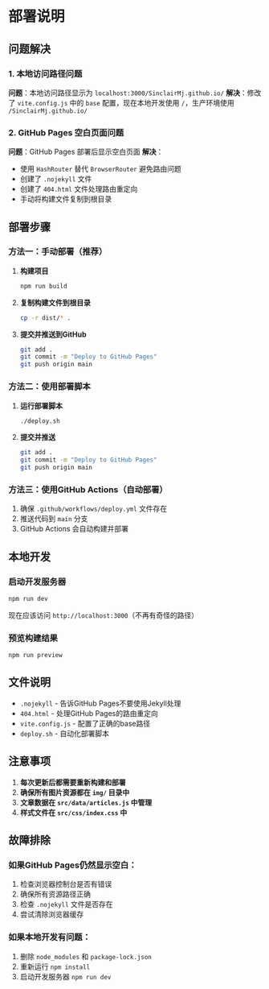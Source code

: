 # 部署说明

## 问题解决

### 1. 本地访问路径问题
**问题**：本地访问路径显示为 `localhost:3000/SinclairMj.github.io/`
**解决**：修改了 `vite.config.js` 中的 `base` 配置，现在本地开发使用 `/`，生产环境使用 `/SinclairMj.github.io/`

### 2. GitHub Pages 空白页面问题
**问题**：GitHub Pages 部署后显示空白页面
**解决**：
- 使用 `HashRouter` 替代 `BrowserRouter` 避免路由问题
- 创建了 `.nojekyll` 文件
- 创建了 `404.html` 文件处理路由重定向
- 手动将构建文件复制到根目录

## 部署步骤

### 方法一：手动部署（推荐）

1. **构建项目**
   ```bash
   npm run build
   ```

2. **复制构建文件到根目录**
   ```bash
   cp -r dist/* .
   ```

3. **提交并推送到GitHub**
   ```bash
   git add .
   git commit -m "Deploy to GitHub Pages"
   git push origin main
   ```

### 方法二：使用部署脚本

1. **运行部署脚本**
   ```bash
   ./deploy.sh
   ```

2. **提交并推送**
   ```bash
   git add .
   git commit -m "Deploy to GitHub Pages"
   git push origin main
   ```

### 方法三：使用GitHub Actions（自动部署）

1. 确保 `.github/workflows/deploy.yml` 文件存在
2. 推送代码到 `main` 分支
3. GitHub Actions 会自动构建并部署

## 本地开发

### 启动开发服务器
```bash
npm run dev
```
现在应该访问 `http://localhost:3000`（不再有奇怪的路径）

### 预览构建结果
```bash
npm run preview
```

## 文件说明

- `.nojekyll` - 告诉GitHub Pages不要使用Jekyll处理
- `404.html` - 处理GitHub Pages的路由重定向
- `vite.config.js` - 配置了正确的base路径
- `deploy.sh` - 自动化部署脚本

## 注意事项

1. **每次更新后都需要重新构建和部署**
2. **确保所有图片资源都在 `img/` 目录中**
3. **文章数据在 `src/data/articles.js` 中管理**
4. **样式文件在 `src/css/index.css` 中**

## 故障排除

### 如果GitHub Pages仍然显示空白：
1. 检查浏览器控制台是否有错误
2. 确保所有资源路径正确
3. 检查 `.nojekyll` 文件是否存在
4. 尝试清除浏览器缓存

### 如果本地开发有问题：
1. 删除 `node_modules` 和 `package-lock.json`
2. 重新运行 `npm install`
3. 启动开发服务器 `npm run dev`
